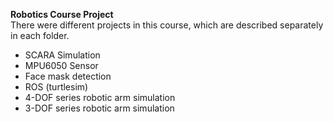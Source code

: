 **Robotics Course Project** <br />
There were different projects in this course, which are described separately in each folder.<br />

- SCARA Simulation
- MPU6050 Sensor
- Face mask detection
- ROS (turtlesim)
- 4-DOF series robotic arm simulation
- 3-DOF series robotic arm simulation
